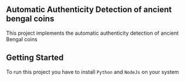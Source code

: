 <!-- @format -->

## Automatic Authenticity Detection of ancient bengal coins

This project implements the automatic authenticity detection of ancient Bengal
coins

## Getting Started

To run this project you have to install `Python` and `NodeJs` on your system
